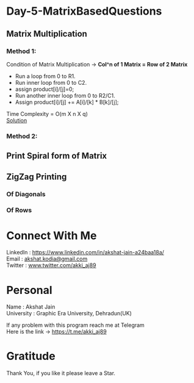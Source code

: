 # Day-5-MatrixBasedQuestions
## Matrix Multiplication
  ### Method 1:
  Condition of Matrix Multiplication -> **Col^n of 1 Matrix = Row of 2 Matrix**</br>
  * Run a loop from 0 to R1.
  * Run inner loop from 0 to C2.
  * assign product[i]/[j]=0;
  * Run another inner loop from 0 to R2/C1.
  * Assign product[i]/[j] += A[i]/[k] * B[k]/[j];
  
  Time Complexity = O(m X n X q)
  </br>
  [Solution](https://github.com/akshatprogrammer/Day-5-MatrixBasedQuestions/blob/main/MatrixMultiplication.cpp)
  
  ### Method 2:
## Print Spiral form of Matrix
## ZigZag Printing
  ### Of Diagonals
  ### Of Rows
# Connect With Me
LinkedIn : https://www.linkedin.com/in/akshat-jain-a24baa18a/<br/>
Email : akshat.kodia@gmail.com<br/>
Twitter : www.twitter.com/akki_aj89<br/>

# Personal
Name : Akshat Jain<br/>
University : Graphic Era University, Dehradun(UK)

If any problem with this program reach me at Telegram<br/>
Here is the link -> https://t.me/akki_aj89

# Gratitude
Thank You, if you like it please leave a Star.
